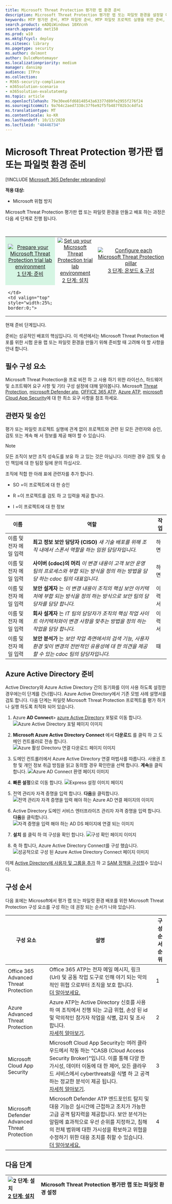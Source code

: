 ```yaml
---
title: Microsoft Threat Protection 평가판 랩 환경 준비
description: Microsoft Threat Protection 평가판 랩 또는 파일럿 환경을 설정할 때 이해 관계자의 승인, 일정, 환경 고려 사항 및 채택 순서 준비
keywords: MTP 평가판 준비, MTP 파일럿 준비, MTP 파일럿 프로젝트 실행을 위한 준비, 파일럿 MTP 프로젝트, 배포, 준비, 관련자, 일정, 환경, 끝점, 서버, 관리, 도입
search.product: eADQiWindows 10XVcnh
search.appverid: met150
ms.prod: w10
ms.mktglfcycl: deploy
ms.sitesec: library
ms.pagetype: security
ms.author: dolmont
author: DulceMontemayor
ms.localizationpriority: medium
manager: dansimp
audience: ITPro
ms.collection:
- M365-security-compliance
- m365solution-scenario
- m365solution-evalutatemtp
ms.topic: article
ms.openlocfilehash: 79e30ee6fd68148543a63377d89fe2955f276f24
ms.sourcegitcommit: 9a764c2aed7338c37f6e92f5fb487f02b3c4dfa1
ms.translationtype: MT
ms.contentlocale: ko-KR
ms.lasthandoff: 10/13/2020
ms.locfileid: "48446734"
---
```

# <a name="prepare-your-microsoft-threat-protection-trial-lab-or-pilot-environment"></a>Microsoft Threat Protection 평가판 랩 또는 파일럿 환경 준비

[!INCLUDE [Microsoft 365 Defender rebranding](../includes/microsoft-defender.md)]


**적용 대상:**
- Microsoft 위협 방지

Microsoft Threat Protection 평가판 랩 또는 파일럿 환경을 만들고 배포 하는 과정은 다음 세 단계로 진행 됩니다.

<br>
<table border="0" width="100%" align="center">
  <tr style="text-align:center;">
    <td align="center" style="width:25%; border:0;" bgcolor="#d5f5e3">
      <a href= "https://docs.microsoft.com/microsoft-365/security/mtp/prepare-mtpeval"> 
        <img src="../../media/prepare.png" alt="Prepare your Microsoft Threat Protection trial lab environment" title="Microsoft Threat Protection 평가판 랩 또는 파일럿 환경 준비" />
      <br/>1 단계: 준비 </a><br>
    </td>
     <td align="center"  >
      <a href="https://docs.microsoft.com/microsoft-365/security/mtp/setup-mtpeval">
        <img src="../../media/setup.png" alt="Set up your Microsoft Threat Protection trial lab environment" title="Microsoft Threat Protection 평가판 랩 또는 파일럿 환경 설정" />
      <br/>2 단계: 설치 </a><br>
        </td>
    <td align="center">
      <a href="https://docs.microsoft.com/microsoft-365/security/mtp/config-mtpeval">
        <img src="../../media/config-onboard.png" alt="Configure each Microsoft Threat Protection pillar" title="각 Microsoft Threat Protection 기둥 구성 및 끝점 온보드" />
      <br/>3 단계: 온보드 & 구성</a><br>
</td>
  </tr>
  <tr>
    <td style="width:25%; border:0;">
   
    </td>
    <td valign="top" style="width:25%; border:0;">
    
</td>
    <td valign="top" style="width:25%; border:0;">

</td>    
  </tr>
</table>

현재 준비 단계입니다.


준비는 성공적인 배포의 핵심입니다. 이 섹션에서는 Microsoft Threat Protection 배포를 위한 시험 운용 랩 또는 파일럿 환경을 만들기 위해 준비할 때 고려해 야 할 사항을 안내 합니다.

## <a name="prerequisites"></a>필수 구성 요소
Microsoft Threat Protection을 프로 비전 하 고 사용 하기 위한 라이선스, 하드웨어 및 소프트웨어 요구 사항 및 기타 구성 설정에 대해 알아봅니다. Microsoft [Threat Protection](https://docs.microsoft.com/microsoft-365/security/mtp/prerequisites), [microsoft Defender atp](https://docs.microsoft.com/windows/security/threat-protection/microsoft-defender-atp/minimum-requirements), [OFFICE 365 ATP](https://docs.microsoft.com/office365/servicedescriptions/office-365-advanced-threat-protection-service-description), [Azure ATP](https://docs.microsoft.com/azure-advanced-threat-protection/atp-prerequisites), [microsoft Cloud App Security](https://docs.microsoft.com/azure-advanced-threat-protection/atp-prerequisites)에 대 한 최소 요구 사항을 참조 하세요.

## <a name="stakeholders-and-sign-off"></a>관련자 및 승인
평가 또는 파일럿 프로젝트 실행에 관계 없이 프로젝트와 관련 된 모든 관련자와 승인, 검토 또는 계속 해 서 정보를 제공 해야 할 수 있습니다.

>[!NOTE]
>모든 조직이 보안 조직 성숙도를 보유 하 고 있는 것은 아닙니다. 이러한 경우 검토 및 승인 책임에 대 한 팀장 팀에 문의 하십시오.

조직에 적합 한 아래 표에 관련자를 추가 합니다.

-   SO =이 프로젝트에 대 한 승인

-   R =이 프로젝트를 검토 하 고 입력을 제공 합니다.

-   I =이 프로젝트에 대 한 정보

| 이름                 | 역할                                                                                                                                                                                                          | 작업 |
|----------------------|---------------------------------------------------------------------------------------------------------------------------------------------------------------------------------------------------------------|--------|
| 이름 및 전자 메일 입력 | **최고 정보 보안 담당자 (CISO)** *새 기술 배포를 위해 조직 내에서 스폰서 역할을 하는 임원 담당자입니다.*                                                  | 하면     |
| 이름 및 전자 메일 입력 | **사이버 (cdoc)의 머리** *이 변경 내용이 고객 보안 운영 팀의 프로세스와 부합 되는 방식을 정의 하는 방법을 담당 하는 cdoc 팀의 대표입니다.*       | 하면     |
| 이름 및 전자 메일 입력 | **보안 설계자** 는 *이 변경 내용이 조직의 핵심 보안 아키텍처에 부합 되는 방식을 정의 하는 방식으로 보안 팀의 담당자를 담당 합니다.*                         | 이력서      |
| 이름 및 전자 메일 입력 | **회사 설계자** 는 *IT 팀의 담당자가 조직의 핵심 작업 사이트 아키텍처와이 변경 사항을 맞추는 방법을 정의 하는 작업을 담당 합니다.*                             | 이력서      |
| 이름 및 전자 메일 입력 | **보안 분석가** 는 *보안 작업 측면에서의 검색 기능, 사용자 환경 및이 변경의 전반적인 유용성에 대 한 의견을 제공할 수 있는 cdoc 팀의 담당자입니다.* | 때      |

## <a name="prepare-your-azure-active-directory"></a>Azure Active Directory 준비
Active Directory와 Azure Active Directory 간의 동기화를 이미 사용 하도록 설정한 경우에는이 단계를 건너뜁니다. Azure Active Directory에서 기존 모범 사례 설명서를 검토 합니다. 다음 단계는 파일럿 Microsoft Threat Protection 프로젝트를 평가 하거나 실행 하도록 최적화 되어 있습니다.

1. Azure **AD Connect**> [azure Active Directory](https://portal.azure.com/#blade/Microsoft_AAD_IAM/ActiveDirectoryMenuBlade) 포털로 이동 합니다. 
![Azure Active Directory 포털 페이지 이미지](../../media/mtp-eval-1.png) <br> 

2. **Microsoft Azure Active Directory Connect** 에서 **다운로드** 를 클릭 하 고 도메인 컨트롤러로 전송 합니다.
![Azure 활성 Directoru 연결 다운로드 페이지 이미지](../../media/mtp-eval-2.png) <br>

3. 도메인 컨트롤러에서 Azure Active Directory 연결 마법사를 따릅니다. 사용권 조항 및 개인 정보 취급 방침을 읽고 동의할 경우 확인란을 선택 합니다. **계속**을 클릭합니다.
![Azure AD Connect 환영 페이지 이미지](../../media/mtp-eval-3.png) <br>

4. **빠른 설정**으로 이동 합니다.
![Express 설정 이미지 페이지](../../media/mtp-eval-4.png) <br>

5. 전역 관리자 자격 증명을 입력 합니다. **다음**을 클릭합니다.
![전역 관리자 자격 증명을 입력 해야 하는 Azure AD 연결 페이지의 이미지](../../media/mtp-eval-5.png) <br>

6. Active Directory 도메인 서비스 엔터프라이즈 관리자 자격 증명을 입력 합니다. **다음**을 클릭합니다.
![자격 증명을 입력 해야 하는 AD DS 페이지에 연결 되는 이미지](../../media/mtp-eval-6.png) <br>

7. **설치** 를 클릭 하 여 구성을 확인 합니다.
![구성 확인 페이지 이미지](../../media/mtp-eval-7.png) <br>

8. 축 하 합니다, Azure Active Directory Connect를 구성 했습니다.
![성공적으로 구성 된 Azure Active Directory Connect 페이지 이미지](../../media/mtp-eval-8.png) <br>

이제 [Active Directory에 사용자 및 그룹을 추가](https://docs.microsoft.com/azure-advanced-threat-protection/atp-playbook-setup-lab#bkmk_hydrate) 하 고 [SAM 정책을 구성할](https://docs.microsoft.com/azure-advanced-threat-protection/atp-playbook-setup-lab#configure-sam-r-capabilities-from-contosodc)수 있습니다.  


## <a name="configuration-order"></a>구성 순서
다음 표에는 Microsoft에서 평가 랩 또는 파일럿 환경 배포를 위한 Microsoft Threat Protection 구성 요소를 구성 하는 데 권장 되는 순서가 나와 있습니다.

| 구성 요소                               | 설명                                                                                                                                                                                                                                                                                                                                                                                                                                                                                                                                                                                                                                                                                              | 구성 순서 순위 |
|-----------------------------------------|----------------------------------------------------------------------------------------------------------------------------------------------------------------------------------------------------------------------------------------------------------------------------------------------------------------------------------------------------------------------------------------------------------------------------------------------------------------------------------------------------------------------------------------------------------------------------------------------------------------------------------------------------------------------------------------------------------|---------------------|
| Office 365 Advanced Threat Protection| Office 365 ATP는 전자 메일 메시지, 링크 (Url) 및 공동 작업 도구로 인해 야기 되는 악의적인 위협 으로부터 조직을 보호 합니다. <br> [더 알아보세요.](https://docs.microsoft.com/microsoft-365/security/office-365-security/office-365-atp)                                                                                                                                                                                                                                             | 1                    |
|Azure Advanced Threat Protection|Azure ATP는 Active Directory 신호를 사용 하 여 조직에서 진행 되는 고급 위협, 손상 된 id 및 악의적인 참가자 작업을 식별, 감지 및 조사 합니다. <br> [자세히 알아보기](https://docs.microsoft.com/azure-advanced-threat-protection/).| 2  |
|Microsoft Cloud App Security| Microsoft Cloud App Security는 여러 클라우드에서 작동 하는 "CASB (Cloud Access Security Broker)"입니다. 이를 통해 다양 한 가시성, 데이터 이동에 대 한 제어, 모든 클라우드 서비스에서 cyberthreats을 식별 하 고 공격 하는 정교한 분석이 제공 됩니다. <br> [자세히 알아보기](https://docs.microsoft.com/cloud-app-security/).                                                                                                                                                                                                                                                                                                                                                                       |3                    |
|Microsoft Defender Advanced Threat Protection | Microsoft Defender ATP 엔드포인트 탐지 및 대응 기능은 실시간에 근접하고 조치가 가능한 고급 공격 탐지력을 제공합니다. 보안 분석가는 알림에 효과적으로 우선 순위를 지정하고, 침해의 전체 범위에 대한 가시성을 확보하고 위협을 수정하기 위한 대응 조치를 취할 수 있습니다. <br> [더 알아보세요.](https://docs.microsoft.com/windows/security/threat-protection/microsoft-defender-atp/microsoft-defender-advanced-threat-protection)                                     |4                    |                                                                                                                                                                                                                                    

## <a name="next-step"></a>다음 단계
|![2 단계: 설치](../../media/setup.png) <br>[2 단계: 설치](setup-mtpeval.md) | Microsoft Threat Protection 평가판 랩 또는 파일럿 환경 설정
|:-------|:-----|

